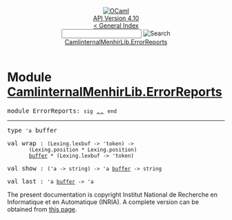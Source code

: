<!-- ((! set title API !)) ((! set documentation !)) ((! set api !)) ((! set nobreadcrumb !)) -->
<div class="api"><header><nav class="toc brand"><a class="brand" href="https://ocaml.org/"><img src="colour-logo-gray.svg" class="svg" alt="OCaml"></a></nav><nav class="toc"><div class="toc_version"><a href="/docs" id="version-select">API Version 4.10</a></div><a href="index.html">&lt; General Index</a><div class="api_search"><input type="text" name="apisearch" id="api_search" oninput="mySearch(false);" onkeypress="this.oninput();" onclick="this.oninput();" onpaste="this.oninput();">
<img src="search_icon.svg" alt="Search" class="svg" onclick="mySearch(false)"></div>
<div id="search_results"></div><div class="toc_title"><a href="#top">CamlinternalMenhirLib.ErrorReports</a></div><ul></ul></nav></header>

<h1>Module <a href="type_CamlinternalMenhirLib.ErrorReports.html">CamlinternalMenhirLib.ErrorReports</a></h1>

<pre><span id="MODULEErrorReports"><span class="keyword">module</span> ErrorReports</span>: <code class="code"><span class="keyword">sig</span></code> <a href="CamlinternalMenhirLib.ErrorReports.html">..</a> <code class="code"><span class="keyword">end</span></code></pre><hr width="100%">

<pre><span id="TYPEbuffer"><span class="keyword">type</span> <code class="type">'a</code> buffer</span> </pre>


<pre><span id="VALwrap"><span class="keyword">val</span> wrap</span> : <code class="type">(Lexing.lexbuf -&gt; 'token) -&gt;<br>       (Lexing.position * Lexing.position)<br>       <a href="CamlinternalMenhirLib.ErrorReports.html#TYPEbuffer">buffer</a> * (Lexing.lexbuf -&gt; 'token)</code></pre>
<pre><span id="VALshow"><span class="keyword">val</span> show</span> : <code class="type">('a -&gt; string) -&gt; 'a <a href="CamlinternalMenhirLib.ErrorReports.html#TYPEbuffer">buffer</a> -&gt; string</code></pre>
<pre><span id="VALlast"><span class="keyword">val</span> last</span> : <code class="type">'a <a href="CamlinternalMenhirLib.ErrorReports.html#TYPEbuffer">buffer</a> -&gt; 'a</code></pre>
<div class="copyright">The present documentation is copyright Institut National de Recherche en Informatique et en Automatique (INRIA). A complete version can be obtained from <a href="http://caml.inria.fr/pub/docs/manual-ocaml/">this page</a>.</div></div>